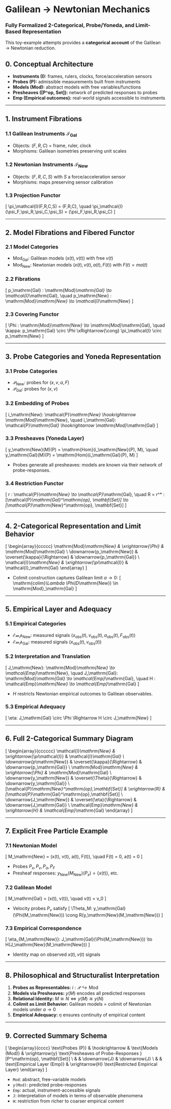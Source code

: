 # Galilean → Newtonian Mechanics  
### Fully Formalized 2-Categorical, Probe/Yoneda, and Limit-Based Representation

This toy-example attempts provides a **categorical account** of the Galilean → Newtonian reduction. 


## 0. Conceptual Architecture



- **Instruments (I):** frames, rulers, clocks, force/acceleration sensors  
- **Probes (P):** admissible measurements built from instruments  
- **Models (Mod):** abstract models with free variables/functions  
- **Presheaves ([P^op, Set]):** network of predicted responses to probes  
- **Emp (Empirical outcomes):** real-world signals accessible to instruments  

---

## 1. Instrument Fibrations

### 1.1 Galilean Instruments  $\mathcal{I}_{\mathrm{Gal}}$
- Objects: $(F,R,C)$ = frame, ruler, clock  
- Morphisms: Galilean isometries preserving unit scales

### 1.2 Newtonian Instruments  $\mathcal{I}_{\mathrm{New}}$
- Objects: $(F,R,C,S)$ with $S$ a force/acceleration sensor  
- Morphisms: maps preserving sensor calibration

### 1.3 Projection Functor
\[
\pi_\mathcal{I}(F,R,C,S) = (F,R,C), \quad 
\pi_\mathcal{I}(\psi_F,\psi_R,\psi_C,\psi_S) = (\psi_F,\psi_R,\psi_C)
\]

---

## 2. Model Fibrations and Fibered Functor

### 2.1 Model Categories
- $\mathrm{Mod}_\mathrm{Gal}$: Galilean models $(x(t), v(t))$ with free $v(t)$  
- $\mathrm{Mod}_\mathrm{New}$: Newtonian models $(x(t), v(t), a(t), F(t))$ with $F(t)=ma(t)$

### 2.2 Fibrations
\[
p_\mathrm{Gal} : \mathrm{Mod}_\mathrm{Gal} \to \mathcal{I}_\mathrm{Gal}, \quad
p_\mathrm{New} : \mathrm{Mod}_\mathrm{New} \to \mathcal{I}_\mathrm{New}
\]

### 2.3 Covering Functor
\[
\Phi : \mathrm{Mod}_\mathrm{New} \to \mathrm{Mod}_\mathrm{Gal}, \quad
\kappa: p_\mathrm{Gal} \circ \Phi \xRightarrow{\cong} \pi_\mathcal{I} \circ p_\mathrm{New}
\]

---

## 3. Probe Categories and Yoneda Representation

### 3.1 Probe Categories
- $\mathcal{P}_\mathrm{New}$: probes for $(x,v,a,F)$  
- $\mathcal{P}_\mathrm{Gal}$: probes for $(x,v)$

### 3.2 Embedding of Probes
\[
i_\mathrm{New}: \mathcal{P}_\mathrm{New} \hookrightarrow \mathrm{Mod}_\mathrm{New}, \quad
i_\mathrm{Gal}: \mathcal{P}_\mathrm{Gal} \hookrightarrow \mathrm{Mod}_\mathrm{Gal}
\]

### 3.3 Presheaves (Yoneda Layer)
\[
y_\mathrm{New}(M)(P) = \mathrm{Hom}(i_\mathrm{New}(P), M), \quad
y_\mathrm{Gal}(M)(P) = \mathrm{Hom}(i_\mathrm{Gal}(P), M)
\]

- Probes generate all presheaves: models are known via their network of probe-responses.

### 3.4 Restriction Functor
\[
r : \mathcal{P}_\mathrm{New} \to \mathcal{P}_\mathrm{Gal}, \quad
R = r^* : [\mathcal{P}_\mathrm{Gal}^\mathrm{op}, \mathbf{Set}] \to [\mathcal{P}_\mathrm{New}^\mathrm{op}, \mathbf{Set}]
\]

---

## 4. 2-Categorical Representation and Limit Behavior

\[
\begin{array}{ccccc}
\mathrm{Mod}_\mathrm{New} & \xrightarrow{\Phi} & \mathrm{Mod}_\mathrm{Gal} \\
\downarrow{p_\mathrm{New}} & \overset{\kappa}{\Rightarrow} & \downarrow{p_\mathrm{Gal}} \\
\mathcal{I}_\mathrm{New} & \xrightarrow{\pi_\mathcal{I}} & \mathcal{I}_\mathrm{Gal}
\end{array}
\]

- Colimit construction captures Galilean limit $a \to 0$:
\[
\mathrm{colim}_\Lambda \Phi(D_\mathrm{New}) \in \mathrm{Mod}_\mathrm{Gal}
\]

---

## 5. Empirical Layer and Adequacy

### 5.1 Empirical Categories
- $\mathcal{Emp}_\mathrm{New}$: measured signals $(x_\mathrm{obs}(t), v_\mathrm{obs}(t), a_\mathrm{obs}(t), F_\mathrm{obs}(t))$  
- $\mathcal{Emp}_\mathrm{Gal}$: measured signals $(x_\mathrm{obs}(t), v_\mathrm{obs}(t))$

### 5.2 Interpretation and Translation
\[
J_\mathrm{New}: \mathrm{Mod}_\mathrm{New} \to \mathcal{Emp}_\mathrm{New}, \quad
J_\mathrm{Gal}: \mathrm{Mod}_\mathrm{Gal} \to \mathcal{Emp}_\mathrm{Gal}, \quad
H : \mathcal{Emp}_\mathrm{New} \to \mathcal{Emp}_\mathrm{Gal}
\]

- $H$ restricts Newtonian empirical outcomes to Galilean observables.

### 5.3 Empirical Adequacy
\[
\eta: J_\mathrm{Gal} \circ \Phi \Rightarrow H \circ J_\mathrm{New}
\]

---

## 6. Full 2-Categorical Summary Diagram

\[
\begin{array}{cccccc}
\mathcal{I}_\mathrm{New} & \xrightarrow{\pi_\mathcal{I}} & \mathcal{I}_\mathrm{Gal} \\
\downarrow{p_\mathrm{New}} & \overset{\kappa}{\Rightarrow} & \downarrow{p_\mathrm{Gal}} \\
\mathrm{Mod}_\mathrm{New} & \xrightarrow{\Phi} & \mathrm{Mod}_\mathrm{Gal} \\
\downarrow{y_\mathrm{New}} & \overset{\Theta}{\Rightarrow} & \downarrow{y_\mathrm{Gal}} \\
[\mathcal{P}_\mathrm{New}^\mathrm{op},\mathbf{Set}] & \xrightarrow{R} & [\mathcal{P}_\mathrm{Gal}^\mathrm{op},\mathbf{Set}] \\
\downarrow{J_\mathrm{New}} & \overset{\eta}{\Rightarrow} & \downarrow{J_\mathrm{Gal}} \\
\mathcal{Emp}_\mathrm{New} & \xrightarrow{H} & \mathcal{Emp}_\mathrm{Gal}
\end{array}
\]

---

## 7. Explicit Free Particle Example

### 7.1 Newtonian Model
\[
M_\mathrm{New} = (x(t), v(t), a(t), F(t)), \quad F(t) = 0, a(t) = 0
\]

- Probes $P_x, P_v, P_a, P_F$  
- Presheaf responses: $y_\mathrm{New}(M_\mathrm{New})(P_x) = \{ x(t) \}$, etc.

### 7.2 Galilean Model
\[
M_\mathrm{Gal} = (x(t), v(t)), \quad v(t) = v_0
\]

- Velocity probes $P_v$ satisfy
\[
\Theta_M: y_\mathrm{Gal}(\Phi(M_\mathrm{New})) \cong R(y_\mathrm{New}(M_\mathrm{New}))
\]

### 7.3 Empirical Correspondence
\[
\eta_{M_\mathrm{New}}: J_\mathrm{Gal}(\Phi(M_\mathrm{New})) \to H(J_\mathrm{New}(M_\mathrm{New}))
\]

- Identity map on observed $x(t), v(t)$ signals

---

## 8. Philosophical and Structuralist Interpretation

1. **Probes as Representables:** $i: \mathcal{P} \hookrightarrow \mathrm{Mod}$  
2. **Models via Presheaves:** $y(M)$ encodes all predicted responses  
3. **Relational Identity:** $M \cong N \iff y(M) \cong y(N)$  
4. **Colimit as Limit Behavior:** Galilean models = colimit of Newtonian models under $a \to 0$  
5. **Empirical Adequacy:** $\eta$ ensures continuity of empirical content

---

## 9. Corrected Summary Schema

\[
\begin{array}{cccc}
\text{Probes (P)} & \hookrightarrow & \text{Models (Mod)} & \xrightarrow{y} \text{Presheaves of Probe-Responses } [P^\mathrm{op}, \mathbf{Set}] \\
& & \downarrow{J} & \downarrow{J} \\
& & \text{Empirical Layer (Emp)} & \xrightarrow{H} \text{Restricted Empirical Layer}
\end{array}
\]

- `Mod`: abstract, free-variable models  
- `y(Mod)`: predicted probe-responses  
- `Emp`: actual, instrument-accessible signals  
- `J`: interpretation of models in terms of observable phenomena  
- `H`: restriction from richer to coarser empirical content
